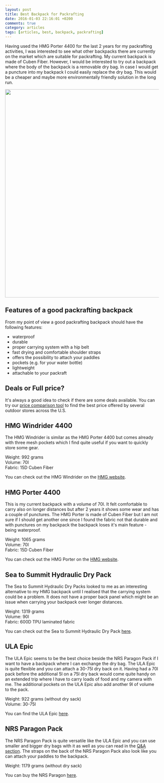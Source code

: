 ```yaml
---
layout: post
title: Best Backpack for Packrafting
date: 2016-01-03 22:16:01 +0200
comments: true
category: articles
tags: [articles, best, backpack, packrafting]
---
```

Having used the HMG Porter 4400 for the last 2 years for my packrafting activities, I was interested to see what other backpacks there are currently on the market which are suitable for packrafting. My current backpack is made of Cuben Fiber. However, I would be interested to try out a backpack where the body of the backpack is a removable dry bag. In case I would get a puncture into my backpack I could easily replace the dry bag. This would be a cheaper and maybe more environmentally friendly solution in the long run.

<a href="https://www.flickr.com/photos/90204224@N07/13979508784" title="The best backpack for packrafting"><img src="https://c2.staticflickr.com/8/7211/13979508784_43bee1910b_b.jpg" width="1024" height="683"></a>

<!--more-->

## Features of a good packrafting backpack
From my point of view a good packrafting backpack should have the following features:

* waterproof 
* durable
* proper carrying system with a hip belt
* fast drying and comfortable shoulder straps
* offers the possibility to attach your paddles
* pockets (e.g. for your water bottle)
* lightweight
* attachable to your packraft

## Deals or Full price?
It's always a good idea to check if there are some deals available. You can try our [price comparison tool](http://www.hikeventures.com/deals/ "Price Comparison") to find the best price offered by several outdoor stores across the U.S.

## HMG Windrider 4400
The HMG Windrider is similar as the HMG Porter 4400 but comes already with three mesh pockets which I find quite useful if you want to quickly store some gear.

Weight: 992 grams  
Volume: 70l  
Fabric: 15D Cuben Fiber  

You can check out the HMG Windrider on the [HMG website](http://bit.ly/1IyJksY "HMG").

## HMG Porter 4400
This is my current backpack with a volume of 70l. It felt comfortable to carry also on longer distances but after 2 years it shows some wear and has a couple of punctures. The HMG Porter is made of Cuben Fiber but I am not sure if I should get another one since I found the fabric not that durable and with punctures on my backpack the backpack loses it's main feature - being waterproof. 

Weight: 1065 grams  
Volume: 70l  
Fabric: 15D Cuben Fiber

You can check out the HMG Porter on the [HMG website](http://bit.ly/1IyJ8dq "HMG").

## Sea to Summit Hydraulic Dry Pack
The Sea to Summit Hydraulic Dry Packs looked to me as an interesting alternative to my HMG backpack until I realised that the carrying system could be a problem. It does not have a proper back panel which might be an issue when carrying your backpack over longer distances.

Weight: 1319 grams  
Volume: 90l  
Fabric: 600D TPU laminated fabric

You can check out the Sea to Summit Hydraulic Dry Pack [here](http://bit.ly/1C1hoFt "Sea to Summit Hydraulic Dry Sack").

## ULA Epic
The ULA Epic seems to be the best choice beside the NRS Paragon Pack if I want to have a backpack where I can exchange the dry bag. The ULA Epic is quite flexible and you can attach a 30-75l dry back on it. Having had a 70l pack before the additional 5l on a 75l dry back would come quite handy on an extended trip where I have to carry loads of food and my camera with me. The additional pockets on the ULA Epic also add another 9l of volume to the pack.

Weight: 922 grams (without dry sack)  
Volume: 30-75l  

You can find the ULA Epic [here](http://www.ula-equipment.com/product_p/epic.htm "ULA Epic").

## NRS Paragon Pack
The NRS Paragon Pack is quite versatile like the ULA Epic and you can use smaller and bigger dry bags with it as well as you can read in the [Q&A section](http://www.nrs.com/product/2933/nrs-paragon-pack2 "NRS Paragon Pack"). The straps on the back of the NRS Paragon Pack also look like you can attach your paddles to the backpack.

Weight: 1179 grams (without dry sack)

You can buy the NRS Paragon [here](http://bit.ly/1GABxcz "NRS Paragon Pack").
